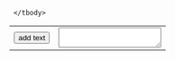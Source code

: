 <link rel="stylesheet" href="styles.css" />

<div>

  <form name="editor">

   <table>
     <tbody>
       <tr>
         <td>
    <aside id="buttons">
      <input type="button" class="" value="add text" onclick="document.editor.textbox.value+='add text'">
    </aside>
         </td>
         <td>
    <aside id="textbox">
      <textarea id="preview" name="textbox"></textarea>
    </aside>
         </td>    
       <tr>

     </tbody>
   </table>

  </form>

</div>


<!--  <script src="script.js" type="module"></script> -->
